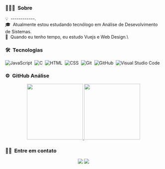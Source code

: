 
<!-- ## 👋 &nbsp;Hey there! I'm Aditya -->

### 👨🏻‍💻 &nbsp;Sobre

💡 &nbsp;------------.\
🎓 &nbsp;Atualmente estou estudando tecnólogo em Análise de Desevolvimento de Sistemas.\
🌱 &nbsp;Quando eu tenho tempo, eu estudo Vuejs e Web Design.\

### 🛠 &nbsp;Tecnologias

![JavaScript](https://img.shields.io/badge/-JavaScript-05122A?style=flat&logo=javascript)&nbsp;
![C](https://img.shields.io/badge/-C-05122A?style=flat&logo=C&logoColor=A8B9CC)&nbsp;
![HTML](https://img.shields.io/badge/-HTML-05122A?style=flat&logo=HTML5)&nbsp;
![CSS](https://img.shields.io/badge/-CSS-05122A?style=flat&logo=CSS3&logoColor=1572B6)&nbsp;
![Git](https://img.shields.io/badge/-Git-05122A?style=flat&logo=git)&nbsp;
![GitHub](https://img.shields.io/badge/-GitHub-05122A?style=flat&logo=github)&nbsp;
![Visual Studio Code](https://img.shields.io/badge/-Visual%20Studio%20Code-05122A?style=flat&logo=visual-studio-code&logoColor=007ACC)&nbsp;



### ⚙️ &nbsp;GitHub Análise

<p align="center">
<a href="https://github.com/AVS1508">
  <img height="180em" src="https://github-readme-stats-eight-theta.vercel.app/api?username=Pbluer&show_icons=true&theme=algolia&include_all_commits=true&count_private=true"/>
  <img height="180em" src="https://github-readme-stats-eight-theta.vercel.app/api/top-langs/?username=Pbluer&layout=compact&langs_count=8&theme=algolia"/>
</a>
</p>

### 🤝🏻 &nbsp;Entre em contato

  <p align="center">
  <a href="https://www.linkedin.com/in/ramonvasconcelos4285/"><img src="https://img.shields.io/badge/-Aditya%20Vikram%20Singh-0077B5?style=flat&logo=Linkedin&logoColor=white"/></a>
  <a href="mailto:ramonpvlima2@hotmail.com"><img src="https://img.shields.io/badge/-avsingh@umass.edu-D14836?style=flat&logo=Gmail&logoColor=white"/></a>
</p>
